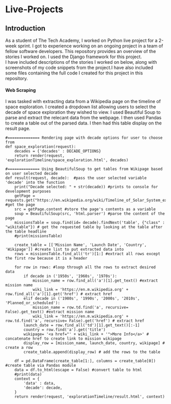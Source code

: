 # Live-Projects
<h2>Introduction</h2>
As a student of The Tech Academy, I worked on Python live project for a 2-week sprint. I got to experience working on an ongoing project in a team of fellow software developers. This repository provides an overview of the stories I worked on. I used the Django framework for this project. 
<br>
I have included descriptions of the stories I worked on below, along with screenshots of my code snippets from the project.I have also included some files containing the full code I created for this project in this repository.

<h4>Web Scraping</h4>
I was tasked with extracting data from a Wikipedia page on the timeline of space exploration. I created a dropdown list allowing users to select the decade of space exploration they wished to view. I used Beautiful Soup to parse and extract the relecant data from the webpage. I then used Pandas to create a table out of the parsed data. I then had this table display on the result page. 
<br>

```
#============== Rendering page with decade options for user to choose from
def space_exploration(request):
    decades = {'decades' : DECADE_OPTIONS}
    return render(request, 'explorationTimeline/space_exploration.html', decades)

#============== Using BeautifulSoup to get tables from Wikipage based on user selected decade
def result(request, decade):  #pass the user selected variable 'decade' into the function
    print("Decade selected: " + str(decade)) #prints to console for development purposes
    getPage = requests.get("https://en.wikipedia.org/wiki/Timeline_of_Solar_System_exploration") #get the page
    src = getPage.content #store the page's contents as a variable
    soup = BeautifulSoup(src, 'html.parser') #parse the content of the page
    missionsTable = soup.find(id= decade).findNext('table', {"class" : "wikitable"}) # get the requested table by looking at the table after the table headline   
    #print(missionsTable)

    create_table = [['Mission Name', 'Launch Date', 'Country', 'Wikipage']] #create list to put extracted data into
    rows = missionsTable.find_all('tr')[1:] #extract all rows except the first row because it is a header

    for row in rows: #loop through all the rows to extract desired data
        if decade in ('1950s', '1960s', '1970s'):
            mission_name = row.find_all('a')[1].get_text() #extract mission name
            wiki_link = 'https://en.m.wikipedia.org' + row.find_all('a')[1].get('href') # extract href
        elif decade in ('1980s', '1990s', '2000s', '2010s', 'Planned_or_scheduled'):
            mission_name = row.td.find('a', recursive= False).get_text() #extract mission name
            wiki_link = 'https://en.m.wikipedia.org' + row.td.find('a', recursive= False).get('href') # extract href
        launch_date = row.find_all('td')[1].get_text()[:-1]
        country = row.find('a').get('title')
        wikipage= '<a href="' + wiki_link + '">More Info</a>' # concatenate href to create link to mission wikipage
        display_row = [mission_name, launch_date, country, wikipage] # create a row
        create_table.append(display_row) # add the rows to the table

    df = pd.DataFrame(create_table[1:], columns = create_table[0]) #create table via Pandas module
    data = df.to_html(escape = False) #convert table to html
    #print(data)
    context = {
        'data' : data,
        'decade': decade,
    }
    return render(request, 'explorationTimeline/result.html', context)
```
